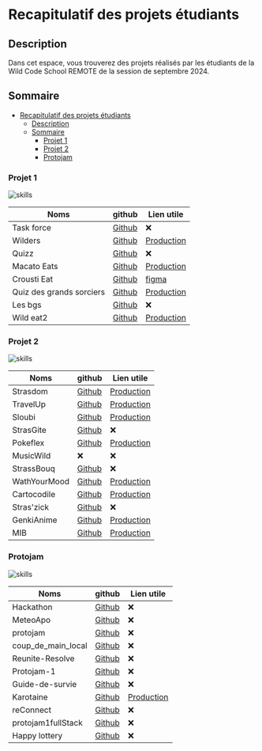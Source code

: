 # Recapitulatif des projets étudiants

## Description

Dans cet espace, vous trouverez des projets réalisés par les étudiants de la Wild Code School REMOTE de la session de septembre 2024.

## Sommaire

-   [Recapitulatif des projets étudiants](#recapitulatif-des-projets-étudiants)
    -   [Description](#description)
    -   [Sommaire](#sommaire)
        -   [Projet 1](#projet-1)
        -   [Projet 2](#projet-2)
        -   [Protojam](#protojam)

### Projet 1

![skills](https://skillicons.dev/icons?i=html,css,git,github,figma,js)

| Noms                     | github                                                              | Lien utile                                                                                                       |
| ------------------------ | ------------------------------------------------------------------- | ---------------------------------------------------------------------------------------------------------------- |
| Task force               | [Github](https://github.com/mathildeglet-cmd/Task-force)            | ❌                                                                                                               |
| Wilders                  | [Github](https://github.com/rudy-flexcode/CFJR-developpeur-web)     | [Production](https://rudy-flexcode.github.io/CFJR-developpeur-web/)                                              |
| Quizz                    | [Github](https://github.com/RomainVarra/QuizZzZ)                    | ❌                                                                                                               |
| Macato Eats              | [Github](https://github.com/NzlThomas/Macato-Eats)                  | [Production](https://nzlthomas.github.io/Macato-Eats/)                                                           |
| Crousti Eat              | [Github](https://github.com/Remi-Dubus/Projet_de_groupe_n1)         | [figma](https://www.figma.com/design/gterNoDAJ5qWDyy3IgWYJp/Semi-Croustillance?node-id=0-1&t=zKmCmdC8uEue6Rbv-1) |
| Quiz des grands sorciers | [Github](https://github.com/CharlesCatto/quizProject)               | [Production](https://charlescatto.github.io/quizProject/)                                                        |
| Les bgs                  | [Github](https://github.com/deknuydtbenjamin/project_trombinoscope) | ❌                                                                                                               |
| Wild eat2                | [Github](https://github.com/ryandecian/wild-eat2)                   | [Production](https://ryandecian.github.io/wild-eat2/)                                                            |

### Projet 2

![skills](https://skillicons.dev/icons?i=html,css,react,vite,git,github,figma,ts,githubactions)

| Noms         | github                                                                                          | Lien utile                                                                                     |
| ------------ | ----------------------------------------------------------------------------------------------- | ---------------------------------------------------------------------------------------------- |
| Strasdom     | [Github](https://github.com/WildCodeSchool-2024-09/js-remote-orange-P2-strasdom)                | [Production](https://js-remote-orange-p2-strasdom-client.vercel.app/)                          |
| TravelUp     | [Github](https://github.com/WildCodeSchool-2024-09/JS-RemoteFR-Crew404-P2-TravelUp)             | [Production](https://travel-up.netlify.app/)                                                   |
| Sloubi       | [Github](https://github.com/WildCodeSchool-2024-09/JS-RemoteFR-Vert-CrewCodeIle-Sloubi-P2)      | [Production](https://boarder-line-project-client.vercel.app/)                                  |
| StrasGite    | [Github](https://github.com/WildCodeSchool-2024-09/js-remote-orange-P2-strasgite)               | ❌                                                                                             |
| Pokeflex     | [Github](https://github.com/WildCodeSchool-2024-09/JS-RemoteFR-Crew404-P2-Pokeflex)             | [Production](https://pokeflex-wild.netlify.app/)                                               |
| MusicWild    | ❌                                                                                              | ❌                                                                                             |
| StrassBouq   | [Github](https://github.com/WildCodeSchool-2024-09/js-remote-orange-P2-strasbouq)               | ❌                                                                                             |
| WathYourMood | [Github](https://github.com/WildCodeSchool-2024-09/JS-RemoteFR-Crew404-P2-WatchYourMood)        | [Production](https://watchyourmood.netlify.app/)                                               |
| Cartocodile  | [Github](https://github.com/WildCodeSchool-2024-09/JS-RemoteFR-Vert-CrewCodeIle-CartoCodile-P2) | [Production](https://js-remote-fr-vert-crew-code-ile-carto-codile-p2-marco-client.vercel.app/) |
| Stras'zick   | [Github](https://github.com/WildCodeSchool-2024-09/js-remote-orange-P2-straszik)                | ❌                                                                                             |
| GenkiAnime   | [Github](https://github.com/WildCodeSchool-2024-09/JS-RemoteFR-Crew404-P2-Anime)                | [Production](https://genkianime.netlify.app/)                                                  |
| MIB          | [Github](https://github.com/WildCodeSchool-2024-09/JS-RemoteFR-Vert-CrewCodeIle-MIB-P2)         | [Production](https://mib-wcs-news.vercel.app/)                                                 |

### Protojam

![skills](https://skillicons.dev/icons?i=html,css,react,vite,git,github,figma,ts)

| Noms               | github                                                                | Lien utile                                  |
| ------------------ | --------------------------------------------------------------------- | ------------------------------------------- |
| Hackathon          | [Github](https://github.com/Juloh-tuc/Hackathon)                      | ❌                                          |
| MeteoApo           | [Github](https://github.com/RomainVarra/MeteoApo)                     | ❌                                          |
| protojam           | [Github](https://github.com/Qiu-Nick/protoJam/tree/main/my-react-app) | ❌                                          |
| coup_de_main_local | [Github](https://github.com/maximetricoche/coup_de_main_local)        | ❌                                          |
| Reunite-Resolve    | [Github](https://github.com/Maanon22/Reunite-Resolve)                 | ❌                                          |
| Protojam-1         | [Github](https://github.com/Alexhian/protojam-1)                      | ❌                                          |
| Guide-de-survie    | [Github](https://github.com/Foxrim/Guide-de-survie)                   | ❌                                          |
| Karotaine          | [Github](https://github.com/mathildeglet-cmd/Karotaine)               | [Production](https://karotaine.vercel.app/) |
| reConnect          | [Github](https://github.com/rudy-flexcode/reConnect)                  | ❌                                          |
| protojam1fullStack | [Github](https://github.com/clement4444/protojam1FullStatk)           | ❌                                          |
| Happy lottery      | [Github](https://github.com/LudovicAd95/Happy-lottery-)               | ❌                                          |

